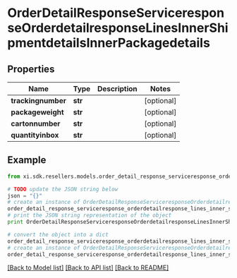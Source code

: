 # OrderDetailResponseServiceresponseOrderdetailresponseLinesInnerShipmentdetailsInnerPackagedetails


## Properties

Name | Type | Description | Notes
------------ | ------------- | ------------- | -------------
**trackingnumber** | **str** |  | [optional] 
**packageweight** | **str** |  | [optional] 
**cartonnumber** | **str** |  | [optional] 
**quantityinbox** | **str** |  | [optional] 

## Example

```python
from xi.sdk.resellers.models.order_detail_response_serviceresponse_orderdetailresponse_lines_inner_shipmentdetails_inner_packagedetails import OrderDetailResponseServiceresponseOrderdetailresponseLinesInnerShipmentdetailsInnerPackagedetails

# TODO update the JSON string below
json = "{}"
# create an instance of OrderDetailResponseServiceresponseOrderdetailresponseLinesInnerShipmentdetailsInnerPackagedetails from a JSON string
order_detail_response_serviceresponse_orderdetailresponse_lines_inner_shipmentdetails_inner_packagedetails_instance = OrderDetailResponseServiceresponseOrderdetailresponseLinesInnerShipmentdetailsInnerPackagedetails.from_json(json)
# print the JSON string representation of the object
print OrderDetailResponseServiceresponseOrderdetailresponseLinesInnerShipmentdetailsInnerPackagedetails.to_json()

# convert the object into a dict
order_detail_response_serviceresponse_orderdetailresponse_lines_inner_shipmentdetails_inner_packagedetails_dict = order_detail_response_serviceresponse_orderdetailresponse_lines_inner_shipmentdetails_inner_packagedetails_instance.to_dict()
# create an instance of OrderDetailResponseServiceresponseOrderdetailresponseLinesInnerShipmentdetailsInnerPackagedetails from a dict
order_detail_response_serviceresponse_orderdetailresponse_lines_inner_shipmentdetails_inner_packagedetails_form_dict = order_detail_response_serviceresponse_orderdetailresponse_lines_inner_shipmentdetails_inner_packagedetails.from_dict(order_detail_response_serviceresponse_orderdetailresponse_lines_inner_shipmentdetails_inner_packagedetails_dict)
```
[[Back to Model list]](../README.md#documentation-for-models) [[Back to API list]](../README.md#documentation-for-api-endpoints) [[Back to README]](../README.md)


